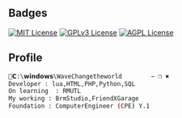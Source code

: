 ## Badges

[![MIT License](https://img.shields.io/badge/License-MIT-green.svg)](https://choosealicense.com/licenses/mit/)
[![GPLv3 License](https://img.shields.io/badge/License-GPL%20v3-yellow.svg)](https://opensource.org/licenses/)
[![AGPL License](https://img.shields.io/badge/license-AGPL-blue.svg)](http://www.gnu.org/licenses/agpl-3.0)

## Profile
```bash
📂𝗖:\𝘄𝗶𝗻𝗱𝗼𝘄𝘀\WaveChangetheworld        − ❒ ✖
Developer : lua,HTML,PHP,Python,SQL
On learning  : RMUTL
My working : BrmStudio,FriendXGarage
Foundation : ComputerEngineer (CPE) Y.1
```
<!---
Windowxd01/Windowxd01 is a ✨ special ✨ repository because its `README.md` (this file) appears on your GitHub profile.
You can click the Preview link to take a look at your changes.
--->
  
